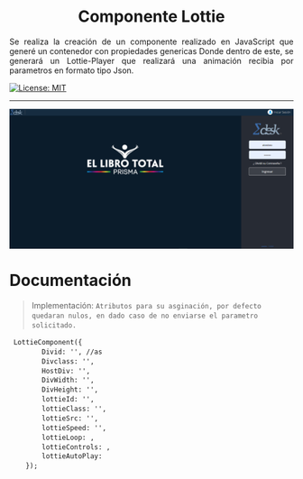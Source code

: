 
<h1 align="center">Componente Lottie</h1>



<p align="justify">Se realiza la creación de un componente realizado en JavaScript que generé un contenedor con propiedades genericas Donde dentro de este, se generará un Lottie-Player que realizará una animación recibia por parametros en formato tipo Json.</p>

<a align="left" href="#" target="_blank">
    <img alt="License: MIT" src="https://img.shields.io/badge/License-GPL-yellow.svg" />
 </a>
<hr>
 <img align="center" alt="Imagen Ejemplo" src="https://github.com/ApidriuC/LottieGenerate/blob/main/Prueba.PNG" />
 
 # Documentación

> Implementación: ` Atributos para su asginación, por defecto quedaran nulos, en dado caso de no enviarse el parametro solicitado. `

```md
 LottieComponent({
        Divid: '', //as
        Divclass: '',
        HostDiv: '',
        DivWidth: '',
        DivHeight: '',
        lottieId: '',
        lottieClass: '',
        lottieSrc: '',
        lottieSpeed: '',
        lottieLoop: ,
        lottieControls: ,
        lottieAutoPlay: 
    });
```
 
